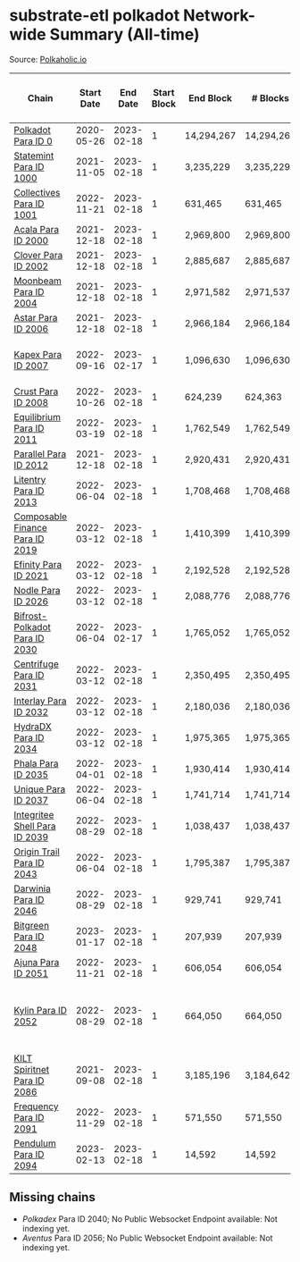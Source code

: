 # substrate-etl polkadot Network-wide Summary (All-time)

Source: [Polkaholic.io](https://polkaholic.io)


| Chain            | Start Date | End Date | Start Block | End Block | # Blocks | # Missing | # Addresses with Balances | Crawling Status |
| ---------------- | ---------- | ---------| ----------- | --------- | -------- | --------- | ------------------------- | --------------- |
| [Polkadot Para ID 0](/polkadot/0-polkadot) | 2020-05-26 | 2023-02-18 | 1 | 14,294,267 | 14,294,267 |   | 1,135,572 |  |
| [Statemint Para ID 1000](/polkadot/1000-statemint) | 2021-11-05 | 2023-02-18 | 1 | 3,235,229 | 3,235,229 |   | 512 |  |
| [Collectives Para ID 1001](/polkadot/1001-collectives) | 2022-11-21 | 2023-02-18 | 1 | 631,465 | 631,465 |   | 18 |  |
| [Acala Para ID 2000](/polkadot/2000-acala) | 2021-12-18 | 2023-02-18 | 1 | 2,969,800 | 2,969,800 |   | 167,843 |  |
| [Clover Para ID 2002](/polkadot/2002-clover) | 2021-12-18 | 2023-02-18 | 1 | 2,885,687 | 2,885,687 |   | 4,078 |  |
| [Moonbeam Para ID 2004](/polkadot/2004-moonbeam) | 2021-12-18 | 2023-02-18 | 1 | 2,971,582 | 2,971,537 | 45 (0.00%) | 2,051,724 |  |
| [Astar Para ID 2006](/polkadot/2006-astar) | 2021-12-18 | 2023-02-18 | 1 | 2,966,184 | 2,966,184 |   | 507,317 |  |
| [Kapex Para ID 2007](/polkadot/2007-kapex) | 2022-09-16 | 2023-02-17 | 1 | 1,096,630 | 1,096,630 |   | 1,054 | Only partial index available: Onboarding |
| [Crust Para ID 2008](/polkadot/2008-crust) | 2022-10-26 | 2023-02-18 | 1 | 624,239 | 624,363 | 128 (0.02%) | 986 |  |
| [Equilibrium Para ID 2011](/polkadot/2011-equilibrium) | 2022-03-19 | 2023-02-18 | 1 | 1,762,549 | 1,762,549 |   | 9,153 |  |
| [Parallel Para ID 2012](/polkadot/2012-parallel) | 2021-12-18 | 2023-02-18 | 1 | 2,920,431 | 2,920,431 |   | 47,050 |  |
| [Litentry Para ID 2013](/polkadot/2013-litentry) | 2022-06-04 | 2023-02-18 | 1 | 1,708,468 | 1,708,468 |   | 4,757 |  |
| [Composable Finance Para ID 2019](/polkadot/2019-composable) | 2022-03-12 | 2023-02-18 | 1 | 1,410,399 | 1,410,399 |   | 10 |  |
| [Efinity Para ID 2021](/polkadot/2021-efinity) | 2022-03-12 | 2023-02-18 | 1 | 2,192,528 | 2,192,528 |   | 16,045 |  |
| [Nodle Para ID 2026](/polkadot/2026-nodle) | 2022-03-12 | 2023-02-18 | 1 | 2,088,776 | 2,088,776 |   | 690,637 |  |
| [Bifrost-Polkadot Para ID 2030](/polkadot/2030-bifrost-dot) | 2022-06-04 | 2023-02-17 | 1 | 1,765,052 | 1,765,052 |   | 3,665 |  |
| [Centrifuge Para ID 2031](/polkadot/2031-centrifuge) | 2022-03-12 | 2023-02-18 | 1 | 2,350,495 | 2,350,495 |   | 44,357 |  |
| [Interlay Para ID 2032](/polkadot/2032-interlay) | 2022-03-12 | 2023-02-18 | 1 | 2,180,036 | 2,180,036 |   | 11,126 |  |
| [HydraDX Para ID 2034](/polkadot/2034-hydradx) | 2022-03-12 | 2023-02-18 | 1 | 1,975,365 | 1,975,365 |   | 23,218 |  |
| [Phala Para ID 2035](/polkadot/2035-phala) | 2022-04-01 | 2023-02-18 | 1 | 1,930,414 | 1,930,414 |   | 3,041 |  |
| [Unique Para ID 2037](/polkadot/2037-unique) | 2022-06-04 | 2023-02-18 | 1 | 1,741,714 | 1,741,714 |   | 16,162 |  |
| [Integritee Shell Para ID 2039](/polkadot/2039-integritee-shell) | 2022-08-29 | 2023-02-18 | 1 | 1,038,437 | 1,038,437 |   | 1 |  |
| [Origin Trail Para ID 2043](/polkadot/2043-origintrail) | 2022-06-04 | 2023-02-18 | 1 | 1,795,387 | 1,795,387 |   | 3,617 |  |
| [Darwinia Para ID 2046](/polkadot/2046-darwinia) | 2022-08-29 | 2023-02-18 | 1 | 929,741 | 929,741 |   | 22 |  |
| [Bitgreen Para ID 2048](/polkadot/2048-bitgreen) | 2023-01-17 | 2023-02-18 | 1 | 207,939 | 207,939 |   | 195 |  |
| [Ajuna Para ID 2051](/polkadot/2051-ajuna) | 2022-11-21 | 2023-02-18 | 1 | 606,054 | 606,054 |   | 7 |  |
| [Kylin Para ID 2052](/polkadot/2052-kylin) | 2022-08-29 | 2023-02-18 | 1 | 664,050 | 664,050 |   | 1,108 | Only partial index available: Network endpoint unreliable |
| [KILT Spiritnet Para ID 2086](/polkadot/2086-kilt) | 2021-09-08 | 2023-02-18 | 1 | 3,185,196 | 3,184,642 | 554 (0.02%) | 17,960 |  |
| [Frequency Para ID 2091](/polkadot/2091-frequency) | 2022-11-29 | 2023-02-18 | 1 | 571,550 | 571,550 |   | 27 |  |
| [Pendulum Para ID 2094](/polkadot/2094-pendulum) | 2023-02-13 | 2023-02-18 | 1 | 14,592 | 14,592 |   | 65 |  |

## Missing chains


* *Polkadex* Para ID 2040; No Public Websocket Endpoint available: Not indexing yet.
* *Aventus* Para ID 2056; No Public Websocket Endpoint available: Not indexing yet.
